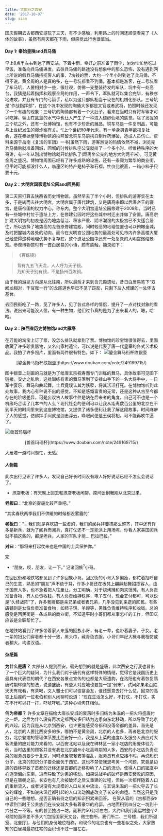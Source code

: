 ```yaml
---
title: 古都行之西安
date: '2017-10-07'
slug: xian
---
```

国庆假期去古都西安游玩了三天，有不少感触，利用路上的时间还顺便看完了《人体的故事》，虽然有两天都在下雨，但感觉此行也很值当。
#### Day 1: 秦始皇陵and兵马俑
早上8点半左右到达了西安站，下着中雨，幸好之前准备了雨伞，匆匆忙忙地吃过早饭，准备向兵马俑进发。去往兵马俑的路途没有想象中的那么恐怖，没有遇到网上所说的假兵马俑招揽客人的事，7块钱的票，大约一个半小时到达了兵马俑，不得不说，黄金周的人是真的多，在一号坑都看不到俑，基本都是游客，在二号坑看了车马坑，人要相对少一些，很壮观，仿佛一支整装待发的车队，坑中有一处高台，我猜是起着指挥和观察全局的作用，一声令下，军队就可以集合完毕，有秩序地进攻，并且有专门的弓箭手，私以为这只部队相当于现在的机械化部队。三号坑是“作战指挥部”，在这个坑中发现的陶俑大多都是文官或者武将，拍照时候还发现了一个有趣的现象：三号坑的陶俑都有着一个大肚子，看来在当时只有将军等才可以吃胖。骊山在氤氲的水气中也让人产生了一种进入缥缈仙境的感觉。除了发掘的三个坑之外，还有一处博物馆，也有不少珍贵的展品，铜车马是一件复制品，可能与上世纪发生的爆炸案有关。^[上个世纪80年代末，有一单身男青年欲报复社会，遂在秦始皇陵博物馆的拍照留念铜车马前携自制炸药爆破，造成人员伤亡。资料来源于岳南《复活的军团》一书]虽然下雨，游客游览的热情依然不减，浏览完兵马俑后就准备回城，回城的时候排队座公交就排了一个多小时。听维持秩序的大哥讲，有一年从刚出博物馆就开始排队了(距离坐公交的地方大约两千米)，可见黄金周之盛况。博物馆周围已经有了许多成熟的设施，还有一条颇为繁华的商业街，但平时可能都没什么人，临潼区的特产是柿子和石榴，性价比很高，一箱小柿子只要十元。
#### Day 2：大明宫国家遗址公园and回民街
第二天原打算去陕西省历史博物馆，虽然早去了半个小时，但排队的游客实在太多，于是转而去往大明宫。大明宫属于唐代建筑，又是唐高宗即以后唐帝王的寝宫，是唐帝国的权力中心，称东内。整个大明宫遗址公园修建于2008年，当时已有一些城中村位于遗址上方，在修建公园时将这些城中村迁出并做了安置。唐高宗扩建大明宫的初衷是因为地势低洼、积水严重、阴冷潮湿的太极宫已不太适合居住，所以选择了地势高的龙首原修建宫殿，同时较高的地理位置也可以俯瞰全城，及时把握城内各处的动向。而今在大明宫公园地势的最高处可见市内许多高楼大厦已经使得这种地理优势不复存在，整个遗址公园中还有一处复原的大明宫微缩景观。参观博物馆时有一首白居易的小诗，颇有感触，摘录如下：

>《百炼镜》

> 背有九五飞天龙，人人呼为天子镜。<br>
> 乃知天子别有镜，不是扬州百炼铜。

由于我的游览方向是从北往南，所以最后才来到含元殿遗址，昔日白居易笔下“双阙龙相对，千官雁一行”的龙尾道也早已不见了踪影，只剩下后人修建的一处怀古基台。

去回民街吃了一路，见了许多人，见了各式各样的情侣，提升了一点对找对象的看法。说出来可能没人信，有一种生物，他们过节真的是为了出来看人的，嗯，哈哈。

#### Day 3：陕西省历史博物馆and大雁塔
在万能的淘宝上订了票，没怎么排队就拿到了票。博物馆的珍宝馆很值得去，里面收藏了许多珍贵器物，又名何家村遗宝，可以说是代表了唐一代皇室的各式艺术极品。我拍了许多照片，里面有两件很有特色，如下：
![鎏金舞马衔杯纹银壶](/images/2017-10-07-xian-1.jpg)
<center> [鎏金舞马衔杯纹银壶](https://www.douban.com/note/249169715/) </center >

图中银壶上刻画的马就是为了给唐玄宗祝寿而专门训练的舞马，具体故事可见图下链接。安史之乱后，这批训练有素的舞马落到了安禄山手下的一名大将手中，一日军中宴乐，舞马和曲起舞，士兵竟误认其为妖孽，将其活活打死。在博物馆听到此处故事，我内心有种说不出的感觉，不知是感慨富贵的无常，还是这种从古至今都存在的阶级差异，可是妄议古人故事往往是站在后来者的角度，自己可不也是一个机缘巧合读了几本书的人么？现代社会的便利可以让我从距离数百公里的北京在不到半天的时间里来到这座博物馆，又提供了诸多便利让我了解这段故事，时间麻痹了人的感觉，仿佛挥手间就是剑击浮云，睁眼间便是王侯将相，可不能再吹牛逼了。

![兽首玛瑙杯](/images/2017-10-07-xian-2.jpg)
<center> [兽首玛瑙杯](https://www.douban.com/note/249169715/) </center >

大雁塔一游时间匆忙，无感。

#### 人物篇
此次出行见识了许多人，发现自己好长时间没有跟人好好说话已经不怎么会说话了。

* 旅店老板：有天晚上回去和旅店老板闲聊，席间谈到我刚从北京过来。

**老板曰**：“北京的雾霾比较严重吧。”

“其实春秋两季我们不供暖的时候都没雾霾的”

**老板曰**：“....我们就是喜欢搞一些虚的，我们的阅兵非要搞那么整齐，其中还有许多是新兵，就为了阅兵而阅兵，真打仗还不一定能派上用场呢。你看人家美国阅兵就不搞这些的，都是老兵，人家的军队才能....巴拉巴拉。”

**对曰**：“那将来打起仗来也是中国的士兵保护你。”

完

* “朋友，哎，朋友，让一下。”   记诸回族<sup>?</sup>小哥。

在回民街和地铁站都见到了许多回族小哥。回民街的小哥大多偏瘦，都忙着招呼自己的生意，熟悉的“朋友”声不绝于耳，许多小哥还在板凳上翩翩起舞招揽客人，由于国庆人多，也不急着把人往里让，分工明确，对于烧烤摊和肉夹馍摊，有人负责准备食物，有人负责收钱，有人负责维持秩序，电子支付，现金支付都可，可以说是“久经战阵”了，许多我猜都是亲兄弟或者表兄弟，几乎没见到来逛的回民。有些店铺则是女性负责准备食物，如柿子饼、羊蹄等，男性负责维持秩序和收钱。总的感觉是回民街是一条成熟的商业街，不知道平时小哥们都从事怎样的工作，但国庆应该是全职帮忙了。

在地铁站看到了许多带着家人来逛的回族小哥，有老一辈，也带着妻子，子女。老一辈的妇女们穿着都十分一致，黑头巾，藏青色衣服，小哥们年纪大概与我相仿或者稍大，均讲汉语。


#### 杂感篇

**为什么是唐？**
大部分人提到西安，最先想到的就是盛唐，此次西安之行我也冒出了一个巨大的疑问，为什么我们对于唐代有这样特殊的情结，觉得它是我国历史上最具有代表性的朝代？在西安各景点宣传的也都是大唐遗韵，在洛阳也有着恢复隋唐时期辉煌的想法，说道盛唐，有些人对应地也要提一提“弱宋”，试问如果老百姓天天有戏看，有茶喝，文人雅士们可以设宴会友，谁还愿意去打什么仗，回京的高铁上后座的一位老伯和别人闲聊时说道：“现在生活怎么好，不打仗，不打仗，实在不行可以打一打，吓唬吓唬。”这种心境何其相似。

**何为帝都？**
许多文章在描绘大唐长安城的衰落时多归结为朱温的一把火将盛唐付之一炬，之后为什么没有再次定都西安多归结为边患向东北移动，所以导致了北京的兴起。因为我是从北京到西安，也许更能感受帝都和没落帝都的差异，首先是人，北京的人要比西安多的多，哪怕不是黄金周，北京的人也多，再者是北京的服务，北京餐馆的管理体系要比西安好一点，我是从上菜的速度以及服务人员应对大客流量的应对能力来看的，以西安北站以及我在碑林区一家小吃店的用餐体验为例，当时店里的顾客并没有我在北京眉州小吃高峰期的人多，西安的小吃店负责点菜的服务员要少于北京，同时点餐取餐安排混乱，服务员有点应接不暇，再说知识分子，北京的知识分子要全面优于西安。这也不禁使我思考另一个问题，究竟是边患的西移导致了首都的迁移还是首都的迁移影响了人口的流动，使得人口的密度中心逐渐偏向东南，进而导致了边患的移动。如果说战争的破坏是西安衰败的原因，但是在唐朝之前，长安也有几次被破坏之后又重建的过程，但每一次都伴随着人口的重新流入，或者说没有大规模的人口从关中流出，与其说朱温的一把火夺去了长安的辉煌，不如说朱温迁都引起的人口流动彻底改变了长安的命运。当然这只是我自己的一些瞎想，是否正确有待之后的知识积累来回答。
在贺从容的《古都西安》中读到当时王公贵族们在长安城大多有着豪华的府邸，占地面积到四分之一坊到十六分之一不等，有的甚至独占一坊，面积约50公顷左右，大约和我们奥运村整个2号院的面积差不多大^[包括国家天文台，微生物所，我们所二、三号楼，我们所温室、北餐厅]，与他们的身份地位相称，和现今的北京也有一些相似之处，大家熟知的白居易最初住宅的面积也不过一亩左右。
